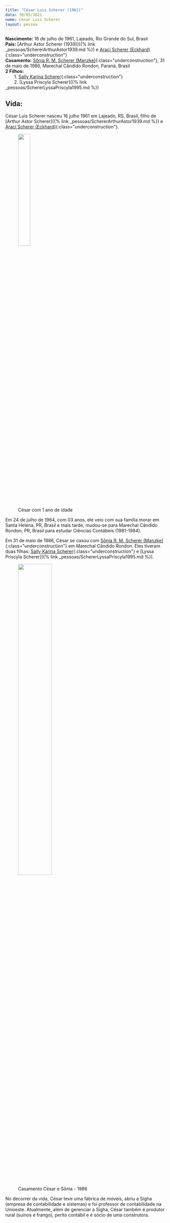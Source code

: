```yaml
---
title: "César Luis Scherer (1961)"
data: 30/05/2021
nome: César Luis Scherer
layout: pessoa
---
```


**Nascimento:** 16 de julho de 1961, Lajeado, Rio Grande do Sul, Brasil <br/>
**Pais:** [Arthur Astor Scherer (1939)]({% link _pessoas/SchererArthurAstor1939.md %}) e [Araci Scherer (Eckhard)](){:class="underconstruction"}<br/>
**Casamento:** [Sônia R. M. Scherer (Manzke)](){:class="underconstruction"}, 31 de maio de 1986, Marechal Cândido Rondon, Paraná, Brasil<br/>
**2 Filhos:** <br/>
&nbsp;&nbsp;&nbsp;&nbsp;&nbsp;&nbsp; 1. [Sally Karina Scherer](){:class="underconstruction"}<br/>
&nbsp;&nbsp;&nbsp;&nbsp;&nbsp;&nbsp; 2. [Lyssa Priscyla Scherer]({% link _pessoas/SchererLyssaPriscyla1995.md %})<br/>


## Vida:

César Luis Scherer nasceu 16 julho 1961 em Lajeado, RS, Brasil, filho de [Arthur Astor Scherer]({% link _pessoas/SchererArthurAstor1939.md %}) e [Araci Scherer (Eckhard)](){:class="underconstruction"}.

<figure>
<img src="https://drive.google.com/uc?id=1Jo-V0N8P3UH-hGOX9kUwdIQJNkEkc0uk" width="30%">
<figcaption class="figure-caption">César com 1 ano de idade</figcaption>
</figure>

Em 24 de julho de 1964, com 03 anos, ele veio com sua família morar em Santa Helena, PR, Brasil e mais tarde, mudou-se para Marechal Cândido Rondon, PR, Brasil para estudar Ciências Contábeis (1981-1984).

Em 31 de maio de 1986, César se casou com [Sônia R. M. Scherer (Manzke)](){:class="underconstruction"} em Marechal Cândido Rondon. Eles tiveram duas filhas: [Sally Karina Scherer](){:class="underconstruction"} e [Lyssa Priscyla Scherer]({% link _pessoas/SchererLyssaPriscyla1995.md %}).

<figure>
<img src="https://drive.google.com/uc?id=1oNGTnR-O6xTT4ZNg_dRJZsDYdl6PduYl" width="50%">
<figcaption class="figure-caption">Casamento César e Sônia - 1986</figcaption>
</figure>

No decorrer da vida, César teve uma fábrica de móveis, abriu a Sigha (empresa de contabilidade e sistemas) e foi professor de contabilidade na Unioeste. Atualmente, além de gerenciar a Sigha, César também é produtor rural (suínos e frango), perito contábil e é sócio de uma construtora.

